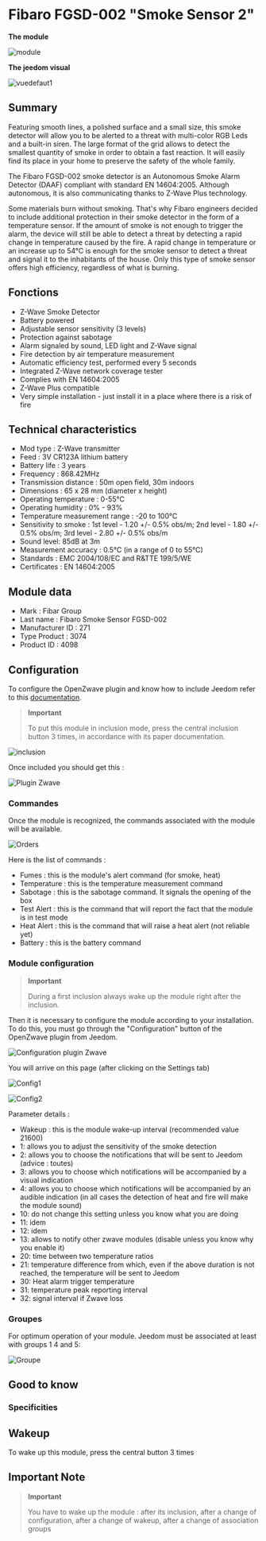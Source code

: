# Fibaro FGSD-002 "Smoke Sensor 2"

**The module**

![module](images/fibaro.fgsd102/module.jpg)

**The jeedom visual**

![vuedefaut1](images/fibaro.fgsd102/vuedefaut1.jpg)

## Summary

Featuring smooth lines, a polished surface and a small size, this smoke detector will allow you to be alerted to a threat with multi-color RGB Leds and a built-in siren. The large format of the grid allows to detect the smallest quantity of smoke in order to obtain a fast reaction. It will easily find its place in your home to preserve the safety of the whole family.

The Fibaro FGSD-002 smoke detector is an Autonomous Smoke Alarm Detector (DAAF) compliant with standard EN 14604:2005. Although autonomous, it is also communicating thanks to Z-Wave Plus technology.

Some materials burn without smoking. That's why Fibaro engineers decided to include additional protection in their smoke detector in the form of a temperature sensor. If the amount of smoke is not enough to trigger the alarm, the device will still be able to detect a threat by detecting a rapid change in temperature caused by the fire. A rapid change in temperature or an increase up to 54°C is enough for the smoke sensor to detect a threat and signal it to the inhabitants of the house. Only this type of smoke sensor offers high efficiency, regardless of what is burning.

## Fonctions

-   Z-Wave Smoke Detector
-   Battery powered
-   Adjustable sensor sensitivity (3 levels)
-   Protection against sabotage
-   Alarm signaled by sound, LED light and Z-Wave signal
-   Fire detection by air temperature measurement
-   Automatic efficiency test, performed every 5 seconds
-   Integrated Z-Wave network coverage tester
-   Complies with EN 14604:2005
-   Z-Wave Plus compatible
-   Very simple installation - just install it in a place where there is a risk of fire

## Technical characteristics

-   Mod type : Z-Wave transmitter
-   Feed : 3V CR123A lithium battery
-   Battery life : 3 years
-   Frequency : 868.42MHz
-   Transmission distance : 50m open field, 30m indoors
-   Dimensions : 65 x 28 mm (diameter x height)
-   Operating temperature : 0-55°C
-   Operating humidity : 0% - 93%
-   Temperature measurement range : -20 to 100°C
-   Sensitivity to smoke : 1st level - 1.20 +/- 0.5% obs/m; 2nd level - 1.80 +/- 0.5% obs/m; 3rd level - 2.80 +/- 0.5% obs/m
-   Sound level: 85dB at 3m
-   Measurement accuracy : 0.5°C (in a range of 0 to 55°C)
-   Standards : EMC 2004/108/EC and R&TTE 199/5/WE
-   Certificates : EN 14604:2005

## Module data

-   Mark : Fibar Group
-   Last name : Fibaro Smoke Sensor FGSD-002
-   Manufacturer ID : 271
-   Type Product : 3074
-   Product ID : 4098

## Configuration

To configure the OpenZwave plugin and know how to include Jeedom refer to this [documentation](https://doc.jeedom.com/en_US/plugins/automation%20protocol/openzwave/).

> **Important**
>
> To put this module in inclusion mode, press the central inclusion button 3 times, in accordance with its paper documentation.

![inclusion](images/fibaro.fgsd102/inclusion.jpg)

Once included you should get this :

![Plugin Zwave](images/fibaro.fgsd102/information.jpg)

### Commandes

Once the module is recognized, the commands associated with the module will be available.

![Orders](images/fibaro.fgsd102/commandes.jpg)

Here is the list of commands :

-   Fumes : this is the module's alert command (for smoke, heat)
-   Temperature : this is the temperature measurement command
-   Sabotage : this is the sabotage command. It signals the opening of the box
-   Test Alert : this is the command that will report the fact that the module is in test mode
-   Heat Alert : this is the command that will raise a heat alert (not reliable yet)
-   Battery : this is the battery command

### Module configuration

> **Important**
>
> During a first inclusion always wake up the module right after the inclusion.

Then it is necessary to configure the module according to your installation. To do this, you must go through the "Configuration" button of the OpenZwave plugin from Jeedom.

![Configuration plugin Zwave](images/plugin/bouton_configuration.jpg)

You will arrive on this page (after clicking on the Settings tab)

![Config1](images/fibaro.fgsd102/config1.jpg)

![Config2](images/fibaro.fgsd102/config2.jpg)

Parameter details :

-   Wakeup : this is the module wake-up interval (recommended value 21600)
-   1: allows you to adjust the sensitivity of the smoke detection
-   2: allows you to choose the notifications that will be sent to Jeedom (advice : toutes)
-   3: allows you to choose which notifications will be accompanied by a visual indication
-   4: allows you to choose which notifications will be accompanied by an audible indication (in all cases the detection of heat and fire will make the module sound)
-   10: do not change this setting unless you know what you are doing
-   11: idem
-   12: idem
-   13: allows to notify other zwave modules (disable unless you know why you enable it)
-   20: time between two temperature ratios
-   21: temperature difference from which, even if the above duration is not reached, the temperature will be sent to Jeedom
-   30: Heat alarm trigger temperature
-   31: temperature peak reporting interval
-   32: signal interval if Zwave loss

### Groupes

For optimum operation of your module. Jeedom must be associated at least with groups 1 4 and 5:

![Groupe](images/fibaro.fgsd102/groupe.jpg)

## Good to know

### Specificities

## Wakeup

To wake up this module, press the central button 3 times

## Important Note

> **Important**
>
> You have to wake up the module : after its inclusion, after a change of configuration, after a change of wakeup, after a change of association groups
